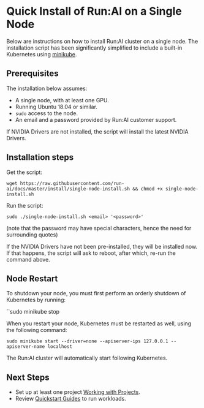 # Quick Install of Run:AI on a Single Node

Below are instructions on how to install Run:AI cluster on a single node. The installation script has been significantly simplified to include a built-in Kubernetes using [minikube](https://minikube.sigs.k8s.io/docs/). 

## Prerequisites 

The installation below assumes:

* A single node, with at least one GPU.
* Running Ubuntu 18.04 or similar.
* `sudo` access to the node.
* An email and a password provided by Run:AI customer support.

If NVIDIA Drivers are not installed, the script will install the latest NVIDIA Drivers.


## Installation steps

Get the script:

``` shell
wget https://raw.githubusercontent.com/run-ai/docs/master/install/single-node-install.sh && chmod +x single-node-install.sh
```

Run the script: 

```
sudo ./single-node-install.sh <email> '<password>'
```

(note that the password may have special characters, hence the need for surrounding quotes)

If the NVIDIA Drivers have not been pre-installed, they will be installed now. If that happens, the script will ask to reboot, after which, re-run the command above. 


## Node Restart

To shutdown your node, you must first perform an orderly shutdown of Kubernetes by running:

``sudo minikube stop

When you restart your node, Kubernetes must be restarted as well, using the following command:

```
sudo minikube start --driver=none --apiserver-ips 127.0.0.1 --apiserver-name localhost
```

The Run:AI cluster will automatically start following Kubernetes.

## Next Steps

* Set up at least one project [Working with Projects](../Admin-User-Interface-Setup/Working-with-Projects.md).
* Review [Quickstart Guides](../../Researcher/Walkthroughs/Run-AI-Walkthroughs.md) to run workloads. 
